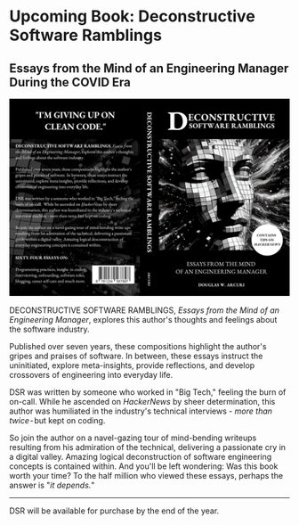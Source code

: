 # Upcoming Book: Deconstructive Software Ramblings
## Essays from the Mind of an Engineering Manager During the COVID Era

![The Cover](images/90-01.jpeg)

DECONSTRUCTIVE SOFTWARE RAMBLINGS, *Essays from the Mind of an Engineering Manager*, explores this author's thoughts and feelings about the software industry.

Published over seven years, these compositions highlight the author's gripes and praises of software. In between, these essays instruct the uninitiated, explore meta-insights, provide reflections, and develop crossovers of engineering into everyday life.

DSR was written by someone who worked in "Big Tech," feeling the burn of on-call. While he ascended on *HackerNews* by sheer determination, this author was humiliated in the industry's technical interviews - *more than twice* - but kept on coding.

So join the author on a navel-gazing tour of mind-bending writeups resulting from his admiration of the technical, delivering a passionate cry in a digital valley. Amazing logical deconstruction of software engineering concepts is contained within.
And you'll be left wondering: Was this book worth your time? To the half million who viewed these essays, perhaps the answer is "*it depends.*"

---

DSR will be available for purchase by the end of the year.